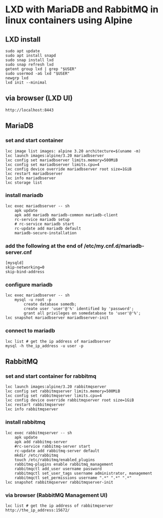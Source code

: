 # LXD with MariaDB and RabbitMQ in linux containers using Alpine

## LXD install

    sudo apt update
    sudo apt install snapd
    sudo snap install lxd
    sudo snap refresh lxd
    getent group lxd | grep "$USER"
    sudo usermod -aG lxd "$USER"
    newgrp lxd
    lxd init --minimal

## via browser (LXD UI)

    http://localhost:8443

## MariaDB

### set and start container

    lxc image list images: alpine 3.20 architecture=$(uname -m)
    lxc launch images:alpine/3.20 mariadbserver
    lxc config set mariadbserver limits.memory=500MiB
    lxc config set mariadbserver limits.cpu=4
    lxc config device override mariadbserver root size=1GiB
    lxc restart mariadbserver
    lxc info mariadbserver
    lxc storage list

### install mariadb

    lxc exec mariadbserver -- sh
        apk update
        apk add mariadb mariadb-common mariadb-client
        rc-service mariadb setup
        # rc-service mariadb start
        rc-update add mariadb default
        mariadb-secure-installation

### add the following at the end of /etc/my.cnf.d/mariadb-server.cnf

    [mysqld]
    skip-networking=0
    skip-bind-address

### configure mariadb

    lxc exec mariadbserver -- sh
        mysql -u root -p
            create database somedb;
            create user 'user'@'%' identified by 'password';
            grant all privileges on somedatabase to 'user'@'%';
    lxc snapshot mariadbserver mariadbserver-init

### connect to mariadb

    lxc list # get the ip address of mariadbserver
    mysql -h the_ip_address -u user -p

## RabbitMQ

### set and start container for rabbitmq

    lxc launch images:alpine/3.20 rabbitmqserver
    lxc config set rabbitmqserver limits.memory=500MiB
    lxc config set rabbitmqserver limits.cpu=4
    lxc config device override rabbitmqserver root size=1GiB
    lxc restart rabbitmqserver
    lxc info rabbitmqserver
    
### install rabbitmq

    lxc exec rabbitmqserver -- sh
        apk update
        apk add rabbitmq-server
        #rc-service rabbitmq-server start
        rc-update add rabbitmq-server default
        mkdir /etc/rabbitmq
        touch /etc/rabbitmq/enabled_plugins
        rabbitmq-plugins enable rabbitmq_management
        rabbitmqctl add_user username password
        rabbitmqctl set_user_tags username administrator, management
        rabbitmqctl set_permissions username ".*" ".*" ".*"
    lxc snapshot rabbitmqserver rabbitmqserver-init

### via browser (RabbitMQ Management UI)

    lxc list # get the ip address of rabbitmqserver
    http://the_ip_address:15672/
